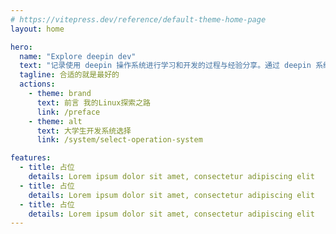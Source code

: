 ```yaml
---
# https://vitepress.dev/reference/default-theme-home-page
layout: home

hero:
  name: "Explore deepin dev"
  text: "记录使用 deepin 操作系统进行学习和开发的过程与经验分享。通过 deepin 系统进行更便捷的开发和搭建环境。"
  tagline: 合适的就是最好的
  actions:
    - theme: brand
      text: 前言 我的Linux探索之路
      link: /preface
    - theme: alt
      text: 大学生开发系统选择
      link: /system/select-operation-system

features:
  - title: 占位
    details: Lorem ipsum dolor sit amet, consectetur adipiscing elit
  - title: 占位
    details: Lorem ipsum dolor sit amet, consectetur adipiscing elit
  - title: 占位
    details: Lorem ipsum dolor sit amet, consectetur adipiscing elit
---
```

